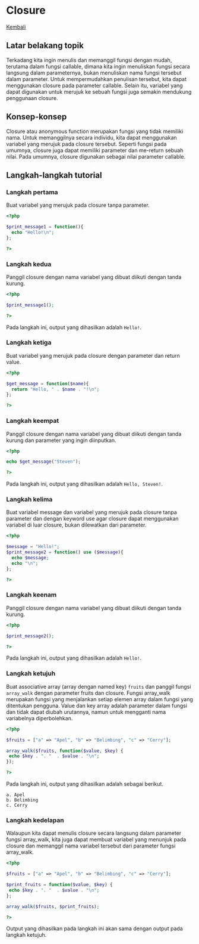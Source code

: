 # Closure

[Kembali](readme.md)

## Latar belakang topik

Terkadang kita ingin menulis dan memanggil fungsi dengan mudah, terutama dalam fungsi callable, dimana kita ingin menuliskan fungsi secara langsung dalam parameternya, bukan menuliskan nama fungsi tersebut dalam parameter. Untuk mempermudahkan penulisan tersebut, kita dapat menggunakan closure pada parameter callable. Selain itu, variabel yang dapat digunakan untuk merujuk ke sebuah fungsi juga semakin mendukung penggunaan closure.

## Konsep-konsep

Closure atau anonymous function merupakan fungsi yang tidak memiliki nama. Untuk memanggilnya secara individu, kita dapat menggunakan variabel yang merujuk pada closure tersebut. Seperti fungsi pada umumnya, closure juga dapat memiliki parameter dan me-return sebuah nilai. Pada umumnya, closure digunakan sebagai nilai parameter callable. 

## Langkah-langkah tutorial

### Langkah pertama

Buat variabel yang merujuk pada closure tanpa parameter.

```php
<?php

$print_message1 = function(){
  echo "Hello!\n";
};

?>
```

### Langkah kedua

Panggil closure dengan nama variabel yang dibuat diikuti dengan tanda kurung.

```php
<?php

$print_message1();

?>
```

Pada langkah ini, output yang dihasilkan adalah `Hello!`.

### Langkah ketiga

Buat variabel yang merujuk pada closure dengan parameter dan return value.

```php
<?php

$get_message = function($name){
  return "Hello, " . $name . "!\n";
};

?>
```

### Langkah keempat

Panggil closure dengan nama variabel yang dibuat diikuti dengan tanda kurung dan parameter yang ingin diinputkan.

```php
<?php

echo $get_message("Steven");

?>
```

Pada langkah ini, output yang dihasilkan adalah `Hello, Steven!`.

### Langkah kelima

Buat variabel message dan variabel yang merujuk pada closure tanpa parameter dan dengan keyword use agar closure dapat menggunakan variabel di luar closure, bukan dilewatkan dari parameter.

```php
<?php

$message = "Hello!";
$print_message2 = function() use ($message){
  echo $message;
  echo "\n";
};

?>
```

### Langkah keenam

Panggil closure dengan nama variabel yang dibuat diikuti dengan tanda kurung.

```php
<?php

$print_message2();

?>
```

Pada langkah ini, output yang dihasilkan adalah `Hello!`.

### Langkah ketujuh

Buat associative array (array dengan named key) `fruits` dan panggil fungsi `array_walk` dengan parameter fruits dan closure. Fungsi array_walk merupakan fungsi yang menjalankan setiap elemen array dalam fungsi yang ditentukan pengguna. Value dan key array adalah parameter dalam fungsi dan tidak dapat diubah urutannya, namun untuk mengganti nama variabelnya diperbolehkan.

```php
<?php

$fruits = ["a" => "Apel", "b" => "Belimbing", "c" => "Cerry"];

array_walk($fruits, function($value, $key) {
 echo $key . ". "  . $value . "\n";
});

?>
```

Pada langkah ini, output yang dihasilkan adalah sebagai berikut.
```
a. Apel
b. Belimbing
c. Cerry
```

### Langkah kedelapan

Walaupun kita dapat menulis closure secara langsung dalam parameter fungsi array_walk, kita juga dapat membuat variabel yang menunjuk pada closure dan memanggil nama variabel tersebut dari parameter fungsi array_walk.

```php
<?php

$fruits = ["a" => "Apel", "b" => "Belimbing", "c" => "Cerry"];

$print_fruits = function($value, $key) {
 echo $key . ". "  . $value . "\n";
};

array_walk($fruits, $print_fruits);

?>
```

Output yang dihasilkan pada langkah ini akan sama dengan output pada langkah ketujuh.
